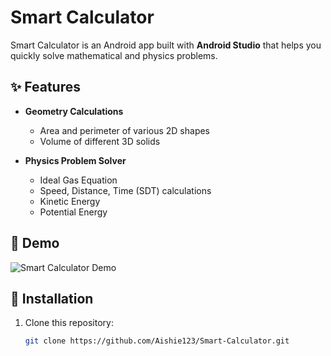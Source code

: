 # Smart Calculator

Smart Calculator is an Android app built with **Android Studio** that helps you quickly solve mathematical and physics problems.

## ✨ Features

- **Geometry Calculations**  
  - Area and perimeter of various 2D shapes  
  - Volume of different 3D solids  

- **Physics Problem Solver**  
  - Ideal Gas Equation  
  - Speed, Distance, Time (SDT) calculations  
  - Kinetic Energy  
  - Potential Energy  

## 🎥 Demo

![Smart Calculator Demo](demo/demo.gif)  

## 📱 Installation

1. Clone this repository:
   ```bash
   git clone https://github.com/Aishie123/Smart-Calculator.git
